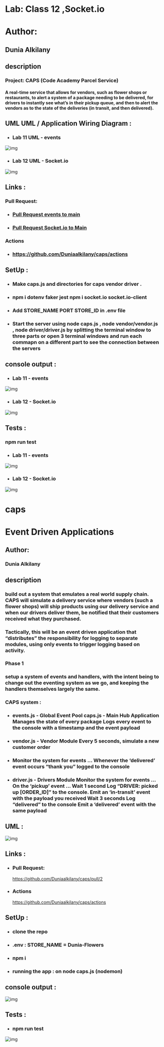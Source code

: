# Lab: Class 12 ,Socket.io

# Author: 

   ## Dunia Alkilany


## description
### Project: CAPS (Code Academy Parcel Service)
  #### A real-time service that allows for vendors, such as flower shops or restaurants, to alert a system of a package needing to be delivered, for drivers to instantly see what’s in their pickup queue, and then to alert the vendors as to the state of the deliveries (in transit, and then delivered).




## UML UML / Application Wiring Diagram :
  * ### Lab 11 UML - events

  ![img](/assets/UML-lab11.png)

  * ### Lab 12 UML - Socket.io
  ![img](/assets/UML-lab12.png)

## Links :

   ### Pull Request:

  * ### [Pull Request events to main](https://github.com/Duniaalkilany/caps/pull/2)
  * ### [Pull Request Socket.io to Main](https://github.com/Duniaalkilany/caps/pull/4)

   ### Actions

  * ### https://github.com/Duniaalkilany/caps/actions


## SetUp :

  * ### Make caps.js  and directories for caps vendor driver .

  * ### npm i dotenv faker jest npm i socket.io socket.io-client

  * ### Add STORE_NAME PORT STORE_ID in .env file

  * ### Start the server using node caps.js , node vendor/vendor.js , node driver/driver.js by splitting the terminal window to three parts or open 3 terminal windows and run each commapn on a different part to see the connection between the servers
  
## console output  :
  * ### Lab 11 - events
  ![img](/assets/console-output.png)

  * ### Lab 12 - Socket.io

 ![img](/assets/output-lab12.png)
 

## Tests :

### npm run test

  * ### Lab 11 - events

  ![img](/assets/tests-lab11.png)

  * ### Lab 12 - Socket.io
  ![img](/assets/lab12-test.png)





























# caps
# Event Driven Applications

## Author: 
   ### Dunia Alkilany


## description

   ### build out a system that emulates a real world supply chain. CAPS will simulate a delivery service where vendors (such a flower shops) will ship products using our delivery service and when our drivers deliver them, be notified that their customers received what they purchased.

   ### Tactically, this will be an event driven application that “distributes” the responsibility for logging to separate modules, using only events to trigger logging based on activity.

   ### Phase 1
   ### setup a system of events and handlers, with the intent being to change out the eventing system as we go, and keeping the handlers themselves largely the same.

   ### CAPS system :
   * ### events.js - Global Event Pool caps.js - Main Hub Application Manages the state of every package Logs every event to the console with a timestamp and the event payload

   * ### vendor.js - Vendor Module Every 5 seconds, simulate a new customer order

   * ### Monitor the system for events … Whenever the ‘delivered’ event occurs “thank you” logged to the console

   * ### driver.js - Drivers Module Monitor the system for events … On the ‘pickup’ event … Wait 1 second Log “DRIVER: picked up [ORDER_ID]” to the console. Emit an ‘in-transit’ event with the payload you received Wait 3 seconds Log “delivered” to the console Emit a ‘delivered’ event with the same payload 

## UML :

![img](/assets/UML-lab11.png)

## Links :

  * ### Pull Request:

    https://github.com/Duniaalkilany/caps/pull/2

  * ### Actions

    https://github.com/Duniaalkilany/caps/actions


## SetUp :
  * ### clone the repo
  * ### .env : STORE_NAME = Dunia-Flowers 
  * ### npm i
  * ### running the app : on node caps.js (nodemon)

## console output :
![img](/assets/console-output.png)

## Tests :

  * ### npm run test
  ![img](/assets/tests-lab11.png)




